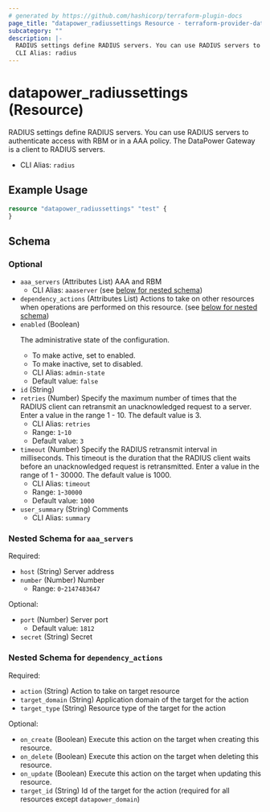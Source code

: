 ```yaml
---
# generated by https://github.com/hashicorp/terraform-plugin-docs
page_title: "datapower_radiussettings Resource - terraform-provider-datapower"
subcategory: ""
description: |-
  RADIUS settings define RADIUS servers. You can use RADIUS servers to authenticate access with RBM or in a AAA policy. The DataPower Gateway is a client to RADIUS servers.
  CLI Alias: radius
---
```


# datapower_radiussettings (Resource)

RADIUS settings define RADIUS servers. You can use RADIUS servers to authenticate access with RBM or in a AAA policy. The DataPower Gateway is a client to RADIUS servers.
  - CLI Alias: `radius`

## Example Usage

```terraform
resource "datapower_radiussettings" "test" {
}
```

<!-- schema generated by tfplugindocs -->
## Schema

### Optional

- `aaa_servers` (Attributes List) AAA and RBM
  - CLI Alias: `aaaserver` (see [below for nested schema](#nestedatt--aaa_servers))
- `dependency_actions` (Attributes List) Actions to take on other resources when operations are performed on this resource. (see [below for nested schema](#nestedatt--dependency_actions))
- `enabled` (Boolean) <p>The administrative state of the configuration.</p><ul><li>To make active, set to enabled.</li><li>To make inactive, set to disabled.</li></ul>
  - CLI Alias: `admin-state`
  - Default value: `false`
- `id` (String)
- `retries` (Number) Specify the maximum number of times that the RADIUS client can retransmit an unacknowledged request to a server. Enter a value in the range 1 - 10. The default value is 3.
  - CLI Alias: `retries`
  - Range: `1`-`10`
  - Default value: `3`
- `timeout` (Number) Specify the RADIUS retransmit interval in milliseconds. This timeout is the duration that the RADIUS client waits before an unacknowledged request is retransmitted. Enter a value in the range of 1 - 30000. The default value is 1000.
  - CLI Alias: `timeout`
  - Range: `1`-`30000`
  - Default value: `1000`
- `user_summary` (String) Comments
  - CLI Alias: `summary`

<a id="nestedatt--aaa_servers"></a>
### Nested Schema for `aaa_servers`

Required:

- `host` (String) Server address
- `number` (Number) Number
  - Range: `0`-`2147483647`

Optional:

- `port` (Number) Server port
  - Default value: `1812`
- `secret` (String) Secret


<a id="nestedatt--dependency_actions"></a>
### Nested Schema for `dependency_actions`

Required:

- `action` (String) Action to take on target resource
- `target_domain` (String) Application domain of the target for the action
- `target_type` (String) Resource type of the target for the action

Optional:

- `on_create` (Boolean) Execute this action on the target when creating this resource.
- `on_delete` (Boolean) Execute this action on the target when deleting this resource.
- `on_update` (Boolean) Execute this action on the target when updating this resource.
- `target_id` (String) Id of the target for the action (required for all resources except `datapower_domain`)
